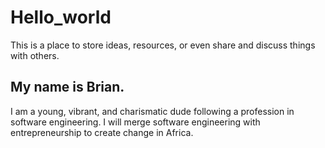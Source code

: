 # Hello_world
This is a place to store ideas, resources, or even share and discuss things with others.
## My name is Brian.
I am a young, vibrant, and charismatic dude following a profession in software engineering.
I will merge software engineering with entrepreneurship to create change in Africa.
